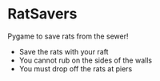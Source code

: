 # RatSavers

Pygame to save rats from the sewer!

* Save the rats with your raft
* You cannot rub on the sides of the walls
* You must drop off the rats at piers

